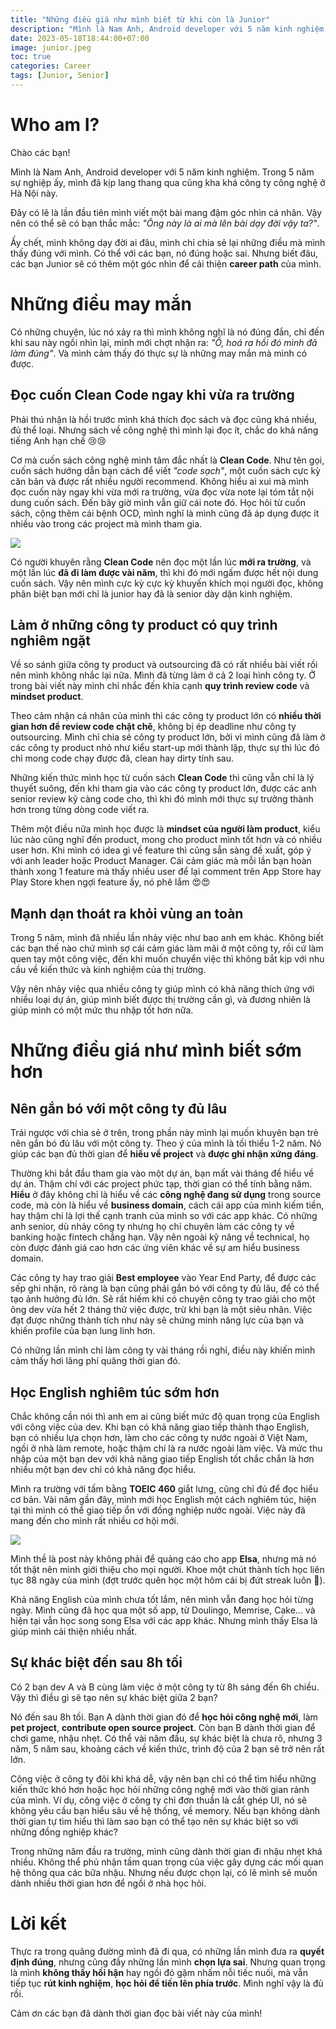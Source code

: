 ```yaml
---
title: "Những điều giá như mình biết từ khi còn là Junior"
description: "Mình là Nam Anh, Android developer với 5 năm kinh nghiệm. Trong 5 năm sự nghiệp ấy, mình đã kịp lang thang qua cũng kha khá công ty công nghệ ở Hà Nội này."
date: 2023-05-18T18:44:00+07:00
image: junior.jpeg
toc: true
categories: Career
tags: [Junior, Senior]
---
```


# Who am I?
Chào các bạn!

Mình là Nam Anh, Android developer với 5 năm kinh nghiệm. Trong 5 năm sự nghiệp ấy, mình đã kịp lang thang qua cũng kha khá công ty công nghệ ở Hà Nội này.

Đây có lẽ là lần đầu tiên mình viết một bài mang đậm góc nhìn cá nhân. Vậy nên có thể sẽ có bạn thắc mắc: *"Ông này là ai mà lên bài dạy đời vậy ta?"*.

Ấy chết, mình không dạy đời ai đâu, mình chỉ chia sẻ lại những điều mà mình thấy đúng với mình. Có thể với các bạn, nó đúng hoặc sai. Nhưng biết đâu, các bạn Junior sẽ có thêm một góc nhìn để cải thiện **career path** của mình.
# Những điều may mắn
Có những chuyện, lúc nó xảy ra thì mình không nghĩ là nó đúng đắn, chỉ đến khi sau này ngồi nhìn lại, mình mới chợt nhận ra: *"Ồ, hoá ra hồi đó mình đã làm đúng"*. Và mình cảm thấy đó thực sự là những may mắn mà mình có được.
## Đọc cuốn Clean Code ngay khi vừa ra trường
Phải thú nhận là hồi trước mình khá thích đọc sách và đọc cũng khá nhiều, đủ thể loại. Nhưng sách về công nghệ thì mình lại đọc ít, chắc do khả năng tiếng Anh hạn chế 😢😢

Cơ mà cuốn sách công nghệ mình tâm đắc nhất là **Clean Code**. Như tên gọi, cuốn sách hướng dẫn bạn cách để viết *"code sạch"*, một cuốn sách cực kỳ căn bản và được rất nhiều người recommend. Không hiểu ai xui mà mình đọc cuốn này ngay khi vừa mới ra trường, vừa đọc vừa note lại tóm tắt nội dung cuốn sách. Đến bây giờ mình vẫn giữ cái note đó. Học hỏi từ cuốn sách, cộng thêm cái bệnh OCD, mình nghĩ là mình cũng đã áp dụng được ít nhiều vào trong các project mà mình tham gia.

![](https://images.viblo.asia/f59e581a-80c2-4e6d-918c-c299f1013841.jpeg)

Có người khuyên rằng **Clean Code** nên đọc một lần lúc **mới ra trường**, và một lần lúc **đã đi làm được vài năm**, thì khi đó mới ngấm được hết nội dung cuốn sách. Vậy nên mình cực kỳ cực kỳ khuyến khích mọi người đọc, không phân biệt bạn mới chỉ là junior hay đã là senior dày dặn kinh nghiệm.
## Làm ở những công ty product có quy trình nghiêm ngặt
Về so sánh giữa công ty product và outsourcing đã có rất nhiều bài viết rồi nên mình không nhắc lại nữa. Mình đã từng làm ở cả 2 loại hình công ty. Ở trong bài viết này mình chỉ nhắc đến khía cạnh **quy trình review code** và **mindset product**.

Theo cảm nhận cá nhân của mình thì các công ty product lớn có **nhiều thời gian hơn để review code chặt chẽ**, không bị ép deadline như công ty outsourcing. Mình chỉ chia sẻ công ty product lớn, bởi vì mình cũng đã làm ở các công ty product nhỏ như kiểu start-up mới thành lập, thực sự thì lúc đó chỉ mong code chạy được đã, clean hay dirty tính sau.

Những kiến thức mình học từ cuốn sách **Clean Code** thì cũng vẫn chỉ là lý thuyết suông, đến khi tham gia vào các công ty product lớn, được các anh senior review kỹ càng code cho, thì khi đó mình mới thực sự trưởng thành hơn trong từng dòng code viết ra.

Thêm một điều nữa mình học được là **mindset của người làm product**, kiểu lúc nào cũng nghĩ đến product, mong cho product mình tốt hơn và có nhiều user hơn. Khi mình có idea gì về feature thì cũng sẵn sàng đề xuất, góp ý với anh leader hoặc Product Manager. Cái cảm giác mà mỗi lần bạn hoàn thành xong 1 feature mà thấy nhiều user để lại comment trên App Store hay Play Store khen ngợi feature ấy, nó phê lắm 😍😍
## Mạnh dạn thoát ra khỏi vùng an toàn
Trong 5 năm, mình đã nhiều lần nhảy việc như bao anh em khác. Không biết các bạn thế nào chứ mình sợ cái cảm giác làm mãi ở một công ty, rồi cứ làm quen tay một công việc, đến khi muốn chuyển việc thì không bắt kịp với nhu cầu về kiến thức và kinh nghiệm của thị trường.

Vậy nên nhảy việc qua nhiều công ty giúp mình có khả năng thích ứng với nhiều loại dự án, giúp mình biết được thị trường cần gì, và đương nhiên là giúp mình có một mức thu nhập tốt hơn nữa.
# Những điều giá như mình biết sớm hơn
## Nên gắn bó với một công ty đủ lâu
Trái ngược với chia sẻ ở trên, trong phần này mình lại muốn khuyên bạn trẻ nên gắn bó đủ lâu với một công ty. Theo ý của mình là tối thiểu 1-2 năm. Nó giúp các bạn đủ thời gian để **hiểu về project** và **được ghi nhận xứng đáng**.

Thường khi bắt đầu tham gia vào một dự án, bạn mất vài tháng để hiểu về dự án. Thậm chí với các project phức tạp, thời gian có thể tính bằng năm. **Hiểu** ở đây không chỉ là hiểu về các **công nghệ đang sử dụng** trong source code, mà còn là hiểu về **business domain**, cách cái app của mình kiếm tiền, hay thậm chí là lợi thế cạnh tranh của mình so với các app khác. Có những anh senior, dù nhảy công ty nhưng họ chỉ chuyên làm các công ty về banking hoặc fintech chẳng hạn. Vậy nên ngoài kỹ năng về technical, họ còn được đánh giá cao hơn các ứng viên khác về sự am hiểu business domain.

Các công ty hay trao giải **Best employee** vào Year End Party, để được các sếp ghi nhận, rõ ràng là bạn cũng phải gắn bó với công ty đủ lâu, để có thể tạo ảnh hưởng đủ lớn. Sẽ rất hiếm khi có chuyện công ty trao giải cho một ông dev vừa hết 2 tháng thử việc được, trừ khi bạn là một siêu nhân. Việc đạt được những thành tích như này sẽ chứng minh năng lực của bạn và khiến profile của bạn lung linh hơn.

Có những lần mình chỉ làm công ty vài tháng rồi nghỉ, điều này khiến mình cảm thấy hơi lãng phí quãng thời gian đó.
## Học English nghiêm túc sớm hơn
Chắc không cần nói thì anh em ai cũng biết mức độ quan trọng của English với công việc của dev. Khi bạn có khả năng giao tiếp thành thạo English, bạn có nhiều lựa chọn hơn, làm cho các công ty nước ngoài ở Việt Nam, ngồi ở nhà làm remote, hoặc thậm chí là ra nước ngoài làm việc. Và mức thu nhập của một bạn dev với khả năng giao tiếp English tốt chắc chắn là hơn nhiều một bạn dev chỉ có khả năng đọc hiểu.

Mình ra trường với tấm bằng **TOEIC 460** giắt lưng, cũng chỉ đủ để đọc hiểu cơ bản. Vài năm gần đây, mình mới học English một cách nghiêm túc, hiện tại thì mình có thể giao tiếp ổn với đồng nghiệp nước ngoài. Việc này đã mang đến cho mình rất nhiều cơ hội mới.

![](https://images.viblo.asia/e8014dbb-e61e-42fa-800a-ac62453e5f66.png)

Mình thề là post này không phải để quảng cáo cho app **Elsa**, nhưng mà nó tốt thật nên mình giới thiệu cho mọi người. Khoe một chút thành tích học liên tục 88 ngày của mình (đợt trước quên học một hôm cái bị đứt streak luôn 🥲).

Khả năng English của mình chưa tốt lắm, nên mình vẫn đang học hỏi từng ngày. Mình cũng đã học qua một số app, từ Doulingo, Memrise, Cake... và hiện tại vẫn học song song Elsa với các app khác. Nhưng mình thấy Elsa là giúp mình cải thiện nhiều nhất.

## Sự khác biệt đến sau 8h tối
Có 2 bạn dev A và B cùng làm việc ở một công ty từ 8h sáng đến 6h chiều. Vậy thì điều gì sẽ tạo nên sự khác biệt giữa 2 bạn?

Nó đến sau 8h tối. Bạn A dành thời gian đó để **học hỏi công nghệ mới**, làm **pet project**, **contribute open source project**. Còn bạn B dành thời gian để chơi game, nhậu nhẹt. Có thể vài năm đầu, sự khác biệt là chưa rõ, nhưng 3 năm, 5 năm sau, khoảng cách về kiến thức, trình độ của 2 bạn sẽ trở nên rất lớn.

Công việc ở công ty đôi khi khá dễ, vậy nên bạn chỉ có thể tìm hiểu những kiến thức khó hơn hoặc học hỏi những công nghệ mới vào thời gian rảnh của mình. Ví dụ, công việc ở công ty chỉ đơn thuần là cắt ghép UI, nó sẽ không yêu cầu bạn hiểu sâu về hệ thống, về memory. Nếu bạn không dành thời gian tự tìm hiểu thì làm sao bạn có thể tạo nên sự khác biệt so với những đồng nghiệp khác?

Trong những năm đầu ra trường, mình cũng dành thời gian đi nhậu nhẹt khá nhiều. Không thể phủ nhận tầm quan trọng của việc gây dựng các mối quan hệ thông qua các bữa nhậu. Nhưng nếu được chọn lại, có lẽ mình sẽ muốn dành nhiều thời gian hơn để ngồi ở nhà học hỏi.
# Lời kết
Thực ra trong quãng đường mình đã đi qua, có những lần mình đưa ra **quyết định đúng**, nhưng cũng đầy những lần mình **chọn lựa sai**. Nhưng quan trọng là mình **không thấy hối hận** hay ngồi đó gặm nhấm nỗi tiếc nuối, mà vẫn tiếp tục **rút kinh nghiệm**, **học hỏi để tiến lên phía trước**. Mình nghĩ vậy là đủ rồi.

Cảm ơn các bạn đã dành thời gian đọc bài viết này của mình!
